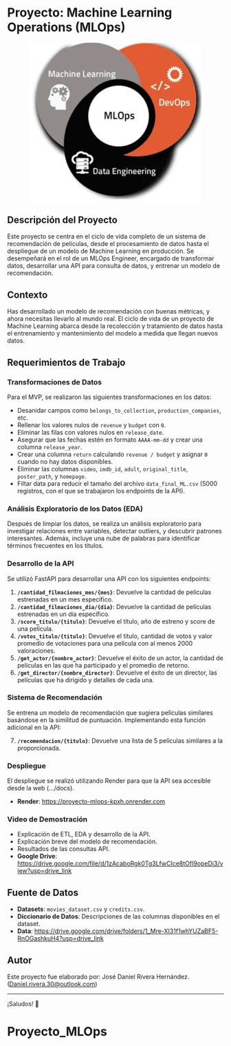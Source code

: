 # Proyecto: Machine Learning Operations (MLOps)

<p align="center">
  <img src="image.png" alt="alt text" width="400"/>
</p>

## Descripción del Proyecto

Este proyecto se centra en el ciclo de vida completo de un sistema de recomendación de películas, desde el procesamiento de datos hasta el despliegue de un modelo de Machine Learning en producción. Se desempeñará en el rol de un MLOps Engineer, encargado de transformar datos, desarrollar una API para consulta de datos, y entrenar un modelo de recomendación.

## Contexto

Has desarrollado un modelo de recomendación con buenas métricas, y ahora necesitas llevarlo al mundo real. El ciclo de vida de un proyecto de Machine Learning abarca desde la recolección y tratamiento de datos hasta el entrenamiento y mantenimiento del modelo a medida que llegan nuevos datos.

## Requerimientos de Trabajo

### Transformaciones de Datos

Para el MVP, se realizaron las siguientes transformaciones en los datos:

- Desanidar campos como `belongs_to_collection`, `production_companies`, etc.
- Rellenar los valores nulos de `revenue` y `budget` con `0`.
- Eliminar las filas con valores nulos en `release_date`.
- Asegurar que las fechas estén en formato `AAAA-mm-dd` y crear una columna `release_year`.
- Crear una columna `return` calculando `revenue / budget` y asignar `0` cuando no hay datos disponibles.
- Eliminar las columnas `video`, `imdb_id`, `adult`, `original_title`, `poster_path`, y `homepage`.
- Filtar data para reducir el tamaño del archivo `data_final_ML.csv` (5000 registros, con el que se trabajaron los endpoints de la API).

### Análisis Exploratorio de los Datos (EDA)

Después de limpiar los datos, se realiza un análisis exploratorio para investigar relaciones entre variables, detectar outliers, y descubrir patrones interesantes. Además, incluye una nube de palabras para identificar términos frecuentes en los títulos.

### Desarrollo de la API

Se utilizó FastAPI para desarrollar una API con los siguientes endpoints:

1. **`/cantidad_filmaciones_mes/{mes}`**: Devuelve la cantidad de películas estrenadas en un mes específico.
2. **`/cantidad_filmaciones_dia/{dia}`**: Devuelve la cantidad de películas estrenadas en un día específico.
3. **`/score_titulo/{titulo}`**: Devuelve el título, año de estreno y score de una película.
4. **`/votos_titulo/{titulo}`**: Devuelve el título, cantidad de votos y valor promedio de votaciones para una película con al menos 2000 valoraciones.
5. **`/get_actor/{nombre_actor}`**: Devuelve el éxito de un actor, la cantidad de películas en las que ha participado y el promedio de retorno.
6. **`/get_director/{nombre_director}`**: Devuelve el éxito de un director, las películas que ha dirigido y detalles de cada una.

### Sistema de Recomendación

Se entrena un modelo de recomendación que sugiera películas similares basándose en la similitud de puntuación. Implementando esta función adicional en la API:

7. **`/recomendacion/{titulo}`**: Devuelve una lista de 5 películas similares a la proporcionada.

### Despliegue

El despliegue se realizó utilizando Render para que la API sea accesible desde la web (.../docs).

- **Render**: <https://proyecto-mlops-kpxh.onrender.com>

### Video de Demostración

- Explicación de ETL, EDA y desarrollo de la API.
- Explicación breve del modelo de recomendación.
- Resultados de las consultas API.
- **Google Drive**: <https://drive.google.com/file/d/1zAcaboRgk0Tg3LfwCIce8tOfI9opeDi3/view?usp=drive_link>

## Fuente de Datos

- **Datasets**: `movies_dataset.csv` y `credits.csv`.
- **Diccionario de Datos**: Descripciones de las columnas disponibles en el dataset.
- **Data**: <https://drive.google.com/drive/folders/1_Mre-XI31f1whYUZaBF5-RnOGashkuH4?usp=drive_link>

## Autor

Este proyecto fue elaborado por: José Daniel Rivera Hernández. (<Daniel.rivera.30@outlook.com>)

---

¡Saludos! 🚀

# Proyecto_MLOps

